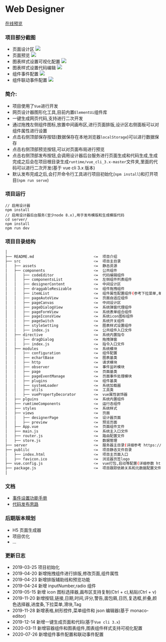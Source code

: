 # Web Designer

[在线预览](https://xiaoai7904.github.io/web_designer)

### 项目部分截图

- 页面设计区
  ![](src/assets/2.png)
- 页面预览
  ![](src/assets/3.png)
- 图表样式设置可视化配置
  ![](src/assets/4.png)
- 图表样式设置代码编辑
  ![](src/assets/5.png)
- 组件事件配置
  ![](src/assets/6.png)
- 组件联动事件配置
  ![](src/assets/7.png)

### 简介:

- 项目使用了`Vue`进行开发
- 网页设计器图形化工具,目前内置`ElementUi`组件库
- 一键生成网页代码,支持进行二次开发
- 通过拖拽左侧组件图标,放置中间画布区,进行页面排版,设计区右侧面板可以对组件属性进行设置
- 点击右侧顶部保存按钮(数据保存在本地浏览器`localStorage`)可以进行数据保存
- 点击右侧顶部预览按钮,可以对页面布局进行预览
- 点击右侧顶部发布按钮,会调用设计器后台服务进行页面生成和代码生成,生成完成之后会在项目根目录生成`runtime/vue_cli_3.x-master`文件夹,里面的代码可以进行二次开发(基于 vue cli 3.x 版本)
- 默认发布完成之后,会打开命令行工具进行项目初始化(`npm install`)和打开项目(`npm run serve`)

### 项目运行

```
// 启用设计器
npm install
// 启用设计器后台服务(至少node 8.x),用于发布模版和生成模版代码
cd server/
npm install
npm run dev
```

### 项目目录结构

```bash
│
├── README.md                           <=  项目介绍
├── src                                 <=  项目主目录
│   ├── assets                          <=  静态资源
│   ├── components                      <=  公共组件
│   │   ├── codeEditor                  <=  代码编辑组件
│   │   ├── componentsList              <=  左侧组件列表组件
│   │   ├── designerContent             <=  中间设计区
│   │   ├── draggableResizable          <=  组件拖拽组件
│   │   ├── itemList                    <=  组件属性配置组件(参考下拉菜单,单选框,复现框属性配置)
│   │   ├── pageAutoView                <=  页面自适应组件
│   │   ├── pageCanvas                  <=  中间设计区
│   │   ├── pageDialogView              <=  系统弹窗代理组件
│   │   ├── pageFormView                <=  系统表单组合组件
│   │   ├── pageIconsView               <=  系统icon图标组件
│   │   ├── pageSwitch                  <=  系统开关组件
│   │   ├── styleSetting                <=  图表样式设置组件
│   │   ├── index.js                    <=  公共组件入口文件
│   ├── directive                       <=  系统内置指令
│   │   ├── dragDialog                  <=  拖拽弹窗
│   │   ├── index.js                    <=  指令入口文件
│   ├── modules                         <=  系统模块
│   │   ├── configuration               <=  组件配置
│   │   ├── echartBase                  <=  图表基类
│   │   ├── http                        <=  请求模块
│   │   ├── observer                    <=  事件监听模块
│   │   ├── page                        <=  页面基类
│   │   ├── pageEventManage             <=  页面事件处理模块
│   │   ├── plugins                     <=  组件基类
│   │   ├── systemLoader                <=  系统加载器
│   │   ├── utils                       <=  工具类
│   │   ├── vuePropertyDecorator        <=  vue属性装饰器
│   ├── plguins                         <=  系统内置组件
│   ├── rumtimeComponents               <=  运行态组件
│   ├── styles                          <=  系统样式
│   ├── views                           <=  页面
│   │   ├── designerPage                <=  设计器页面
│   │   ├── preview                     <=  预览页面
│   ├── App.vue                         <=  页面组件文件
│   ├── main.js                         <=  系统主入口文件
│   ├── router.js                       <=  路由配置文件
│   ├── store.js                        <=  数据管理
├── server                              <=  服务器主目录(详细参考 https://eggjs.org/zh-cn/)
├── publilc                             <=  项目静态文件目录
│   ├── index.html                      <=  项目主页面入口
│   ├── favicon.ico                     <=  浏览器页签logo
├── vue.config.js                       <=  vue打包,启动等配置(详细参数 https://cli.vuejs.org/zh/config/)
├── package.js                          <=  项目跟踪依赖关系和元数据配置文件
│
```

### 文档

- [事件设置功能手册](./functionManual/eventSetting.md)
- [代码发布思路](./functionManual/release.md)

### 后期版本规划

- H5 页面生成器
- 项目优化
- ...

### 更新日志

- 2019-03-25 项目初始化
- 2019-04-20 新增拖拽组件进行排版,修改页面,组件属性
- 2019-04-23 新增排版辅助线和预览功能
- 2019-04-24 新增 inputNumber,radio 组件
- 2019-05-15 新增 icon 图标选择器,画布区支持复制(Ctrl + c),粘贴(Ctrl + v)
- 2019-11-20 新增按钮,链接,日期,时间,评分,警告,面包屑,日历,复选框,折叠,颜色选择器,进度条,下拉菜单,滑块,Tag
- 2019-11-28 新增表格,树形控件,菜单组件和 json 编辑器(基于 monaco-editor)
- 2019-12-14 新增一键生成页面和代码(基于`Vue cli 3.x`)
- 2020-03-11 新增容器组件和图表组件,图表组件样式支持可视化配置
- 2020-07-26 新增组件事件配置和联动事件配置